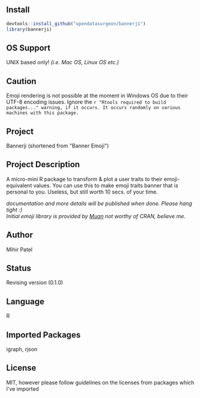 Install
-------
`````r
devtools::install_github("opendatasurgeon/bannerji")
library(bannerji) 
`````
OS Support
----------
UNIX based only! *(i.e. Mac OS, Linux OS etc.)*

Caution
--------
Emoji rendering is not possible at the moment in Windows OS due to their UTF-8 encoding issues. Ignore the ````r "Rtools required to build packages..." warning, if it occurs. It occurs randomly on various machines with this package.````

Project
-------
Bannerji (shortened from "Banner Emoji")

Project Description
--------------------
A micro-mini R package to transform & plot a user traits to their emoji-equivalent values.
You can use this to make emoji traits banner that is personal to you. Useless, but still worth 10 secs. of your time.

*documentation and more details will be published when done. Please hang tight :)*      
*Initial emoji library is provided by [Muan](https://github.com/muan/emojilib)*
*not worthy of CRAN, believe me.*

Author
-------
Mihir Patel

Status
------
Revising version (0.1.0)

Language
---------
R

Imported Packages
----------
igraph, rjson

License
--------
MIT, however please follow guidelines on the licenses from packages which I've imported

